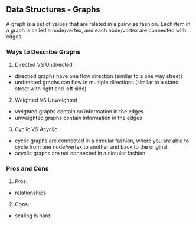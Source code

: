 ## Data Structures - Graphs

A graph is a set of values that are related in a pairwise fashion. Each item in a graph is called a node/vertex, and each node/vortex are connected with edges.

### Ways to Describe Graphs

1. Directed VS Undirected

- directied graphs have one flow direction (similar to a one way street)
- undirected graphs can flow in multiple directions (similar to a stand street with right and left side)

2. Weighted VS Unweighted

- weighted graphs contain no information in the edges
- unweighted graphs contain information in the edges

3. Cyclic VS Acyclic

- cyclic graphs are connected in a circular fashion, where you are able to cycle from one node/vertex to another and back to the original.
- acyclic graphs are not connected in a circular fashion

### Pros and Cons

1. Pros:

- relationships

2. Cons:

- scaling is hard
